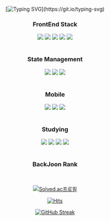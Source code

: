 <div align=center>

  [![Typing SVG](https://readme-typing-svg.demolab.com?font=Indie+Flower&size=50&duration=10000&pause=2000&color=19A7CE&center=true&vCenter=true&width=450&height=100&lines=Hello+World+!)](https://git.io/typing-svg)
</div>

<div align=center>
  <h3>
    FrontEnd Stack
  </h3>
  <div>
    <!-- https://simpleicons.org/?q=ReactNative -->
    <!-- React -->
    <img src="https://img.shields.io/badge/React-61DAFB?style=style=flat&logo=react&logoColor=black">
    <!-- Vue -->
    <img src="https://img.shields.io/badge/Vue.js-4FC08D?style=style=flat&logo=vuedotjs&logoColor=white">
    <!-- TypeScript -->
    <img src="https://img.shields.io/badge/Typescript-3178C6?style=style=flat&logo=typescript&logoColor=white">
    <!-- SASS -->
    <img src="https://img.shields.io/badge/Sass-CC6699?style=style=flat&logo=sass&logoColor=white">
    <!-- styledcomponents -->
    <img src="https://img.shields.io/badge/StyledComponents-DB7093?style=style=flat&logo=styledcomponents&logoColor=white">
  </div>
</div>
<br>
<div align=center>
  <h3>
    State Management
  </h3>
  <div> 
    <!-- React Query -->
    <img src="https://img.shields.io/badge/ReactQuery-FF4154?style=style=flat&logo=reactquery&logoColor=white">
    <!-- Redux -->
    <img src="https://img.shields.io/badge/Redux-764ABC?style=style=flat&logo=redux&logoColor=white">
    <!-- RTKQuery -->
    <img src="https://img.shields.io/badge/RTKQuery-764ABC?style=style=flat&logo=redux&logoColor=white">
  </div>
</div>

<br>

<div align=center>
  <h3>
    Mobile
  </h3>
  <div>
    <!-- ReactNative -->
    <img src="https://img.shields.io/badge/React Native-61dafb?style=style=flat&logo=react&logoColor=black">
    <!-- Dart -->
    <img src="https://img.shields.io/badge/Dart-0175C2?style=style=flat&logo=dart&logoColor=white">
    <!-- Flutter -->
    <img src="https://img.shields.io/badge/Flutter-02569B?style=style=flat&logo=flutter&logoColor=white">
  </div>
</div>
<br />

<div align=center>
  <h3>
    Studying
  </h3>
  <div>
    <!-- Recoil -->
    <img src="https://img.shields.io/badge/Recoil-3578E5?style=style=flat&logo=recoil&logoColor=white">
    <!-- nextdotjs -->
    <img src="https://img.shields.io/badge/Next.js-000000?style=style=flat&logo=nextdotjs&logoColor=white">
    <!-- jest -->
    <img src="https://img.shields.io/badge/Jest-C21325?style=style=flat&logo=jest&logoColor=white">
    <!-- nodedotjs -->
    <img src="https://img.shields.io/badge/Node.js-339933?style=style=flat&logo=nodedotjs&logoColor=white">
  </div>
</div>

<br>

<div align = center>
  <h3>
    BackJoon Rank
  </h3>
  <br>
  
  [![Solved.ac프로필](http://mazassumnida.wtf/api/v2/generate_badge?boj=hin6150)](https://solved.ac/profile/hin6150)
</div>

<div align = center>

  [![Hits](https://hits.seeyoufarm.com/api/count/incr/badge.svg?url=https%3A%2F%2Fgithub.com%2Fhin6150%2Fhit-counter&count_bg=%2379C83D&title_bg=%23555555&icon=dependabot.svg&icon_color=%23E7E7E7&title=hits&edge_flat=false)](https://hits.seeyoufarm.com)
</div>

<!--<img align="center" src="https://github-readme-stats.vercel.app/api/top-langs/?username=hin6150&layout=compact"> -->

<div align=center>
  
 [![GitHub Streak](https://streak-stats.demolab.com?user=hin6150&theme=highcontrast&hide_border=true&fire=EB5454&background=0D1117)](https://git.io/streak-stats)
</div>



<!--
**hin6150/hin6150** is a ✨ _special_ ✨ repository because its `README.md` (this file) appears on your GitHub profile.

Here are some ideas to get you started:

- 🔭 I’m currently working on ...
- 🌱 I’m currently learning ...
- 👯 I’m looking to collaborate on ...
- 🤔 I’m looking for help with ...
- 💬 Ask me about ...
- 📫 How to reach me: ...
- 😄 Pronouns: ...
- ⚡ Fun fact: ...
-->
